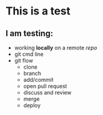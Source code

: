 # This is a test

## I am testing: 
- working __locally__ on a remote _repo_
- git cmd line
- git flow
  - clone
  - branch
  - add/commit
  - open pull request
  - discuss and review
  - merge
  - deploy
